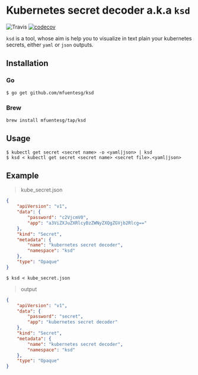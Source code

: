 # Kubernetes secret decoder a.k.a `ksd`


![Travis](https://img.shields.io/travis/mfuentesg/ksd.svg)
[![codecov](https://codecov.io/gh/mfuentesg/ksd/branch/master/graph/badge.svg)](https://codecov.io/gh/mfuentesg/ksd)

`ksd` is a tool, whose aim is help you to visualize in text plain your kubernetes secrets, either `yaml` or `json` outputs.

## Installation

### Go
```bash
$ go get github.com/mfuentesg/ksd
```

### Brew

```
brew install mfuentesg/tap/ksd
```

## Usage

```
$ kubectl get secret <secret name> -o <yaml|json> | ksd
$ ksd < kubectl get secret <secret name> <secret file>.<yaml|json>
```

## Example

> kube_secret.json
```json
{
    "apiVersion": "v1",
    "data": {
        "password": "c2VjcmV0",
        "app": "a3ViZXJuZXRlcyBzZWNyZXQgZGVjb2Rlcg=="
    },
    "kind": "Secret",
    "metadata": {
        "name": "kubernetes secret decoder",
        "namespace": "ksd"
    },
    "type": "Opaque"
}
```

```
$ ksd < kube_secret.json
```

> output
```json
{
    "apiVersion": "v1",
    "data": {
        "password": "secret",
        "app": "kubernetes secret decoder"
    },
    "kind": "Secret",
    "metadata": {
        "name": "kubernetes secret decoder",
        "namespace": "ksd"
    },
    "type": "Opaque"
}
```
